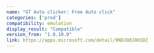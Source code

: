 ```yaml
---
name: "GT Auto clicker: Free Auto click"
categories: ['prod']
compatibility: emulation
display_result: "Compatible"
version_from: "1.0.10.0"
link: https://apps.microsoft.com/detail/9NDJQ0J8KSDZ
---
```

